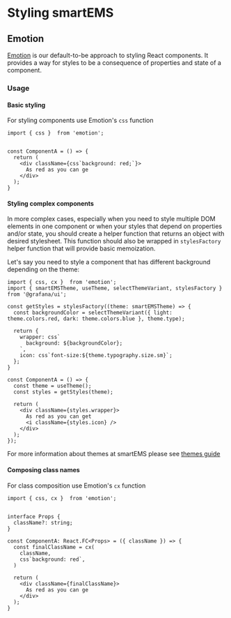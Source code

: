 # Styling smartEMS

## Emotion

[Emotion](https://emotion.sh/docs/introduction) is our default-to-be approach to styling React components. It provides a way for styles to be a consequence of properties and state of a component.

### Usage

#### Basic styling

For styling components use Emotion's `css` function

```tsx
import { css }  from 'emotion';


const ComponentA = () => {
  return (
    <div className={css`background: red;`}>
      As red as you can ge
    </div>
  );
}
```

#### Styling complex components

In more complex cases, especially when you need to style multiple DOM elements in one component or when your styles that depend on properties and/or state, you should create a helper function that returns an object with desired stylesheet. This function should also be wrapped in `stylesFactory` helper function that will provide basic memoization.

Let's say you need to style a component that has different background depending on the theme:

```tsx
import { css, cx }  from 'emotion';
import { smartEMSTheme, useTheme, selectThemeVariant, stylesFactory } from '@grafana/ui';

const getStyles = stylesFactory((theme: smartEMSTheme) => {
  const backgroundColor = selectThemeVariant({ light: theme.colors.red, dark: theme.colors.blue }, theme.type);

  return {
    wrapper: css`
      background: ${backgroundColor};
    `,
    icon: css`font-size:${theme.typography.size.sm}`;
  };
}

const ComponentA = () => {
  const theme = useTheme();
  const styles = getStyles(theme);

  return (
    <div className={styles.wrapper}>
      As red as you can get
      <i className={styles.icon} />
    </div>
  );
});
```

For more information about themes at smartEMS please see [themes guide](./themes.md)

#### Composing class names

For class composition use Emotion's `cx` function

```tsx
import { css, cx }  from 'emotion';


interface Props {
  className?: string;
}

const ComponentA: React.FC<Props> = ({ className }) => {
  const finalClassName = cx(
    className,
    css`background: red`,
  )

  return (
    <div className={finalClassName}>
      As red as you can ge
    </div>
  );
}
```

